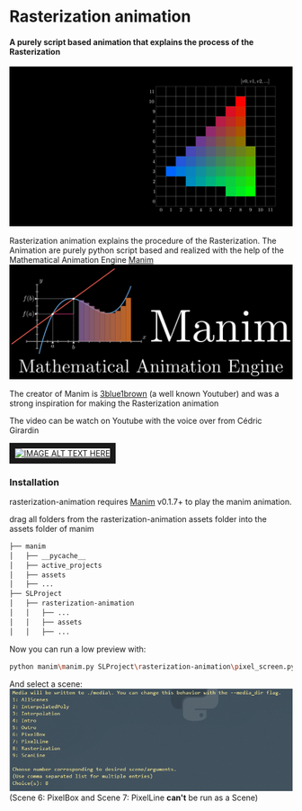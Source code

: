 # Rasterization animation
#### A purely script based animation that explains the process of the Rasterization
![colored polygon](ScanLine.png)

Rasterization animation explains the procedure of the Rasterization.
The Animation are purely python script based and realized with the help of the Mathematical Animation Engine [Manim](https://github.com/3b1b/manim)
![manim title](manim.png)

The creator of Manim is [3blue1brown](https://www.youtube.com/c/3blue1brown) (a well known Youtuber) 
and was a strong  inspiration for making the Rasterization animation

The video can be watch on Youtube with the voice over from Cédric Girardin

<a href="http://www.youtube.com/watch?feature=player_embedded&v=YOUR_VIDEO_ID
" target="_blank"><img src="http://img.youtube.com/vi/YOUR_VIDEO_ID/0.jpg" 
alt="IMAGE ALT TEXT HERE" width="360" height="270" border="10" /></a>

### Installation

rasterization-animation requires [Manim](https://github.com/3b1b/manim) v0.1.7+ to play the manim animation.

drag all folders from the rasterization-animation assets folder into the assets folder of manim
```bash
├── manim
│   ├── __pycache__
│   ├── active_projects
│   ├── assets
│   ├── ...
├── SLProject
│   ├── rasterization-animation
│   │   ├── ...
│   │   ├── assets
│   │   ├── ...

```
Now you can run a low preview with:
```sh
python manim\manim.py SLProject\rasterization-animation\pixel_screen.py -pl
```
And select a scene:
![list of all scenes](cmd.PNG)
(Scene 6: PixelBox and Scene 7: PixelLine **can't** be run as a Scene)




